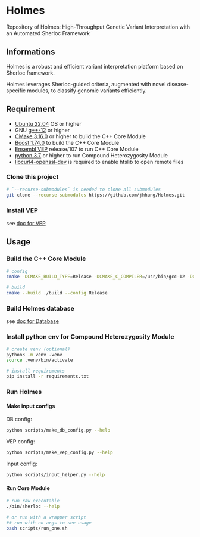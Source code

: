 # Holmes

Repository of Holmes: High-Throughput Genetic Variant Interpretation with an Automated Sherloc Framework

## Informations

Holmes is a robust and efficient variant interpretation platform based on Sherloc framework.

Holmes leverages Sherloc-guided criteria, augmented with novel disease-specific modules, to classify genomic variants efficiently.

## Requirement

- [Ubuntu 22.04](https://ubuntu.com/download) OS or higher
- GNU [g++-12](https://gcc.gnu.org/gcc-12/) or higher
- [CMake 3.16.0](https://cmake.org/download/) or higher to build the C++ Core Module
- [Boost 1.74.0](https://www.boost.org/users/history/version_1_74_0.html) to build the C++ Core Module
- [Ensembl VEP](https://asia.ensembl.org/info/docs/tools/vep/index.html) release/107 to run C++ Core Module
- [python 3.7](https://www.python.org/downloads/) or higher to run Compound Heterozygosity Module
- [libcurl4-openssl-dev](https://github.com/curl/curl) is required to enable htslib to open remote files

### Clone this project

```bash
# `--recurse-submodules` is needed to clone all submodules
git clone --recurse-submodules https://github.com/jhhung/Holmes.git
```

### Install VEP

see [doc for VEP](docs/VEP.md)

## Usage

### Build the C++ Core Module

```bash
# config
cmake -DCMAKE_BUILD_TYPE=Release -DCMAKE_C_COMPILER=/usr/bin/gcc-12 -DCMAKE_CXX_COMPILER=/usr/bin/g++-12 -S ./ -B ./build/

# build
cmake --build ./build --config Release
```

### Build Holmes database

see [doc for Database](docs/Database.md)

### Install python env for Compound Heterozygosity Module

```bash
# create venv (optional)
python3 -m venv .venv
source .venv/bin/activate

# install requirements
pip install -r requirements.txt
```

### Run Holmes

#### Make input configs

DB config:

```bash
python scripts/make_db_config.py --help
```

VEP config:

```bash
python scripts/make_vep_config.py --help
```

Input config:

```bash
python scripts/input_helper.py --help
```

#### Run Core Module

```bash
# run raw executable
./bin/sherloc --help

# or run with a wrapper script
## run with no args to see usage
bash scripts/run_one.sh 
```
